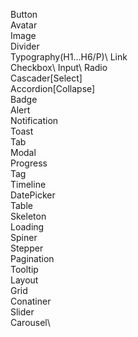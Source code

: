 
Button\
Avatar\
Image\
Divider\
Typography(H1...H6/P)\ 
Link\
Checkbox\ 
Input\ 
Radio\
Cascader[Select]\
Accordion[Collapse]\
Badge\
Alert\
Notification\
Toast\
Tab\
Modal\
Progress\
Tag\
Timeline\
DatePicker\
Table\
Skeleton\
Loading\
Spiner\
Stepper\
Pagination\
Tooltip\
Layout\
Grid\
Conatiner\
Slider\
Carousel\
